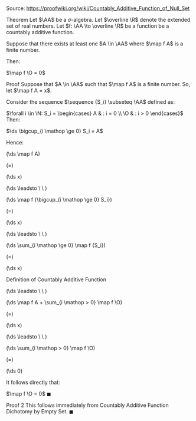# 

Source: https://proofwiki.org/wiki/Countably_Additive_Function_of_Null_Set

Theorem
Let $\AA$ be a $\sigma$-algebra.
Let $\overline \R$ denote the extended set of real numbers.
Let $f: \AA \to \overline \R$ be a function be a countably additive function.

Suppose that there exists at least one $A \in \AA$ where $\map f A$ is a finite number.

Then:

$\map f \O = 0$


Proof
Suppose that $A \in \AA$ such that $\map f A$ is a finite number.
So, let $\map f A = x$.

Consider the sequence $\sequence {S_i} \subseteq \AA$ defined as:

$\forall i \in \N: S_i = \begin{cases}  A & : i = 0 \\  \O & : i > 0  \end{cases}$
Then:

$\ds \bigcup_{i \mathop \ge 0} S_i = A$

Hence:














\(\ds \map f A\)

\(=\)







\(\ds x\)














\(\ds \leadsto \ \ \)





\(\ds \map f {\bigcup_{i \mathop \ge 0} S_i}\)

\(=\)







\(\ds x\)














\(\ds \leadsto \ \ \)





\(\ds \sum_{i \mathop \ge 0} \map f {S_i}\)

\(=\)







\(\ds x\)





Definition of Countably Additive Function








\(\ds \leadsto \ \ \)





\(\ds \map f A + \sum_{i \mathop > 0} \map f \O\)

\(=\)







\(\ds x\)














\(\ds \leadsto \ \ \)





\(\ds \sum_{i \mathop > 0} \map f \O\)

\(=\)







\(\ds 0\)










It follows directly that:

$\map f \O = 0$
$\blacksquare$


Proof 2
This follows immediately from Countably Additive Function Dichotomy by Empty Set.
$\blacksquare$





